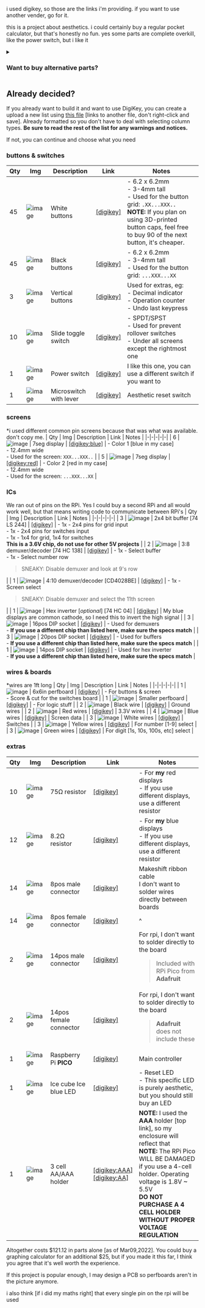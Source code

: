 i used digikey, so those are the links i'm providing. if you want to use another vender, go for it.

this is a project about aesthetics. i could certainly buy a regular pocket calculator, but that's honestly no fun. yes some parts are complete overkill, like the power switch, but i like it
<details><summary><h3>Want to buy alternative parts?</h3></summary>
Everything <b>MUST</b> be compatible with 3.3V. The Raspberry Pi Pico does support 1.8V-5.5V input voltage, but all the GPIO pins are 3.3V, <b>NOT 5V</b>.
 
Be smart, do your research, unlike me ;] [i had to buy parts twice!]
 
Also, my code is reliant on the fact that you are using these parts. I will try to add as many configuration variables as possible, but it may not always be compatible with your setup.
</details>

## Already decided?
If you already want to build it and want to use DigiKey, you can create a upload a new list using [this file](https://github.com/VoxelPrismatic/comptelec/blob/main/PARTS.csv) [links to another file, don't right-click and save]. Already formatted so you don't have to deal with selecting column types. **Be sure to read the rest of the list for any warnings and notices.**

If not, you can continue and choose what you need

### buttons & switches
| Qty | Img | Description | Link | Notes |
|-|-|-|-|-|
| 45 | ![image](https://user-images.githubusercontent.com/45671764/157557460-20c1fa71-4f2b-4820-b2fc-7e60c91f6263.png) | White buttons | [[digikey]](https://www.digikey.com/en/products/detail/w%C3%BCrth-elektronik/431481031816/5209071) | - 6.2 x 6.2mm <br> - 3-4mm tall <br> - Used for the button grid: `.XX...XXX..`<br>**NOTE:** If you plan on using 3D-printed button caps, feel free to buy 90 of the next button, it's cheaper. |
| 45 | ![image](https://user-images.githubusercontent.com/45671764/157557504-e096d71c-fe9f-47dd-9a7c-3ae0a65d74d2.png) | Black buttons | [[digikey]](https://www.digikey.com/en/products/detail/cts-electrocomponents/222CMVBAR/5227985) | - 6.2 x 6.2mm <br> - 3-4mm tall <br> - Used for the button grid: `...XXX...XX` |
| 3 | ![image](https://user-images.githubusercontent.com/45671764/157557529-c10bf63b-dc34-47b7-9303-c134128868ab.png) | Vertical buttons | [[digikey]](https://www.digikey.com/en/products/detail/c-k/PTS645VH31-2-LFS/1146771) | Used for extras, eg:<br>- Decimal indicator<br>- Operation counter<br>- Undo last keypress |
| 10 | ![image](https://user-images.githubusercontent.com/45671764/157557561-8fb936df-d806-455f-9d9b-03c17466a03d.png) | Slide toggle switch | [[digikey]](https://www.digikey.com/en/products/detail/nidec-copal-electronics/CSS-1210TB/1124209) | - SPDT/SPST<br>- Used for prevent rollover switches<br> - Under all screens except the rightmost one |
| 1 | ![image](https://user-images.githubusercontent.com/45671764/157560915-d2ffe916-7686-426f-8313-ade3d3097f1d.png) | Power switch | [[digikey]](https://www.digikey.com/en/products/detail/zf-electronics/SRB22A2FBRNN/446027) | I like this one, you can use a different switch if you want to |
| 1 | ![image](https://user-images.githubusercontent.com/45671764/157561008-d8617ae4-123d-4028-8d59-6c14e12331b6.png) | Microswitch with lever | [[digikey]](https://www.digikey.com/en/products/detail/te-connectivity-alcoswitch-switches/SAJ101XBL0N74SDTPTQ/11312253) | Aesthetic reset switch |


### screens
\*i used different common pin screens because that was what was available. don't copy me.
| Qty | Img | Description | Link | Notes |
|-|-|-|-|-|
| 6 | ![image](https://user-images.githubusercontent.com/45671764/157557677-bc4d02a3-f043-49cc-9de1-510243e90e5e.png) | 7seg display | [[digikey:blue]](https://www.digikey.com/en/products/detail/inolux/INND-SS56BAB/8343731) | - Color 1 [blue in my case]<br>- 12.4mm wide</br>- Used for the screen: `XXX...XXX..` |
| 5 | ![image](https://user-images.githubusercontent.com/45671764/157557699-6ddfea1d-ec7c-4c20-90aa-22f3146d18c1.png) | 7seg display | [[digikey:red]](https://www.digikey.com/en/products/detail/inolux/INND-SS56RCB/8343733) | - Color 2 [red in my case]<br>- 12.4mm wide</br>- Used for the screen: `...XXX...XX` |


### ICs
We ran out of pins on the RPi. Yes I could buy a second RPi and all would work well, but that means writing code to communicate between RPi's
| Qty | Img | Description | Link | Notes |
|-|-|-|-|-|
| 3 | ![image](https://user-images.githubusercontent.com/45671764/157557745-fe7488e2-2143-4dbf-ab58-569771ea22bf.png) | 2x4 bit buffer [74 LS 244] | [[digikey]](https://www.digikey.com/en/products/detail/texas-instruments/SN74LVC244AN/377479) | - 1x - 2x4 pins for grid input<br>- 1x - 2x4 pins for switches input<br>- 1x - 1x4 for grid, 1x4 for switches<br>**This is a 3.6V chip, do not use for other 5V projects** |
| 2 | ![image](https://user-images.githubusercontent.com/45671764/157557760-18c25cc4-2d87-4fcf-99d3-1931a1b1a5e9.png) | 3:8 demuxer/decoder [74 HC 138] | [[digikey]](https://www.digikey.com/en/products/detail/texas-instruments/SN74HC138N/277221) | - 1x - Select buffer<br> - 1x - Select number row<br><blockquote>SNEAKY: Disable demuxer and look at 9's row</blockquote> |
| 1 | ![image](https://user-images.githubusercontent.com/45671764/157557777-5e27652c-790e-4e88-af79-7cced4fabf77.png) | 4:10 demuxer/decoder [CD4028BE] | [[digikey]](https://www.digikey.com/en/products/detail/texas-instruments/CD4028BE/67273) | - 1x - Screen select<br><blockquote>SNEAKY: Disable demuxer and select the 11th screen</blockquote> |
| 1 | ![image](https://user-images.githubusercontent.com/45671764/157557805-2ae8f043-cdb0-465a-ae0b-f4b1d276a9de.png) | Hex inverter [*optional*] [74 HC 04] | [[digikey]](https://www.digikey.com/en/products/detail/toshiba-semiconductor-and-storage/TC74HC04APF/870457) | My blue displays are common cathode, so I need this to invert the high signal |
| 3 | ![image](https://user-images.githubusercontent.com/45671764/157557879-94cf018e-108c-485d-9074-fe3ce61d5270.png) | 16pos DIP socket | [[digikey]](https://www.digikey.com/en/products/detail/on-shore-technology-inc/SA163000/3313525) | - Used for demuxers<br>- **If you use a different chip than listed here, make sure the specs match** |
| 3 | ![image](https://user-images.githubusercontent.com/45671764/157557886-94084faf-c02c-4836-8685-757f8e9505fb.png) | 20pos DIP socket | [[digikey]](https://www.digikey.com/en/products/detail/on-shore-technology-inc/SA203000/3313532) | - Used for buffers<br>- **If you use a different chip than listed here, make sure the specs match** |
| 1 | ![image](https://user-images.githubusercontent.com/45671764/157557910-8b371920-82f3-4754-bed1-a4d2f9f65673.png) | 14pos DIP socket | [[digikey]](https://www.digikey.com/en/products/detail/on-shore-technology-inc/SA143000/3313545) | - Used for hex inverter<br>- **If you use a different chip than listed here, make sure the specs match** |

### wires & boards
\*wires are 1ft long
| Qty | Img | Description | Link | Notes |
|-|-|-|-|-|
| 1 | ![image](https://user-images.githubusercontent.com/45671764/157558123-d4447442-3787-44c6-a6d1-14fa50f1b519.png) | 6x6in perfboard | [[digikey]](https://www.digikey.com/en/products/detail/vector-electronics/8016-1/416001) | - For buttons & screen<br>- Score & cut for the switches board |
| 1 | ![image](https://user-images.githubusercontent.com/45671764/157558236-972a71c4-cc8c-4218-b7c5-6fada450f064.png) | Smaller perfboard | [[digikey]](https://www.digikey.com/en/products/detail/twin-industries/8000-45/480489) | - For logic stuff |
| 2 | ![image](https://user-images.githubusercontent.com/45671764/157558362-ef833c0f-413c-496d-8e72-30db1d0635ce.png) | Black wire | [[digikey]](https://www.digikey.com/en/products/detail/tubedepot/CW-20-SLD-BLACK/10489239) | Ground wires |
| 2 | ![image](https://user-images.githubusercontent.com/45671764/157559930-bbea0f3c-3f0e-45ee-b789-c3727c7984a1.png) | Red wires | [[digikey]](https://www.digikey.com/en/products/detail/tubedepot/CW-20-SLD-RED/10491003) | 3.3V wires |
| 4 | ![image](https://user-images.githubusercontent.com/45671764/157560112-f563bfe7-5908-4567-88c7-1bdf6e6e7142.png) | Blue wires | [[digikey]](https://www.digikey.com/en/products/detail/tubedepot/CW-20-SLD-BLUE/10488998) | Screen data |
| 3 | ![image](https://user-images.githubusercontent.com/45671764/157560219-9c6ff053-ead7-4530-90ac-f1b0daab86e7.png) | White wires | [[digikey]](https://www.digikey.com/en/products/detail/tubedepot/CW-20-SLD-WHITE/10490268) | Switches |
| 3 | ![image](https://user-images.githubusercontent.com/45671764/157560276-b6837b91-87a5-4b9f-9b98-29cb501ada34.png) | Yellow wires | [[digikey]](https://www.digikey.com/en/products/detail/tubedepot/CW-20-SLD-YELLOW/10490365) | For number [1-9] select |
| 3 | ![image](https://user-images.githubusercontent.com/45671764/157560357-a23d028f-469a-415c-9695-79dad1fb3788.png) | Green wires | [[digikey]](https://www.digikey.com/en/products/detail/tubedepot/CW-20-SLD-GREEN/10490081) | For digit [1s, 10s, 100s, etc] select |

### extras
| Qty | Img | Description | Link | Notes |
|-|-|-|-|-|
| 10 | ![image](https://user-images.githubusercontent.com/45671764/157560518-04dcf8a7-d900-4ca4-843c-cb5487f0bc70.png) | 75Ω resistor | [[digikey]](https://www.digikey.com/en/products/detail/stackpole-electronics-inc/CFM12JT75R0/1742006) | - For **my** red displays<br>- If you use different displays, use a different resistor |
| 12 | ![image](https://user-images.githubusercontent.com/45671764/157560686-ddff0a14-b2c0-48e3-9039-612ff14773de.png) | 8.2Ω resistor | [[digikey]](https://www.digikey.com/en/products/detail/stackpole-electronics-inc/CFM12JT8R20/2617275) | - For **my** blue displays<br>- If you use different displays, use a different resistor |
| 14 | ![image](https://user-images.githubusercontent.com/45671764/157561369-77a5953b-2768-4e28-8534-fbb58d8e1a70.png) | 8pos male connector | [[digikey]](https://www.digikey.com/en/products/detail/sullins-connector-solutions/PREC008SBAN-M71RC/2774926) | Makeshift ribbon cable<br>I don't want to solder wires directly between boards |
| 14 | ![image](https://user-images.githubusercontent.com/45671764/157561487-96cefc12-6e2e-4f2c-8d74-091a60bbe5df.png) | 8pos female connector | [[digikey]](https://www.digikey.com/en/products/detail/adam-tech/SMC-1-08-1-GT/9830825) | ^ |
| 2 | ![image](https://user-images.githubusercontent.com/45671764/157561554-79ce6610-e477-4d55-92ed-371e88e7c064.png) | 14pos male connector | [[digikey]](https://www.digikey.com/en/products/detail/adam-tech/PH1-20-UA/9830398) | For rpi, I don't want to solder directly to the board<blockquote>Included with RPi Pico from **Adafruit**</blockquote> |
| 2 | ![image](https://user-images.githubusercontent.com/45671764/157561667-df3ecfa8-8b14-417a-b8d7-59206a594c19.png) | 14pos female connector | [[digikey]](https://www.digikey.com/en/products/detail/sullins-connector-solutions/PPTC201LFBN-RC/810158) | For rpi, I don't want to solder directly to the board<blockquote>**Adafruit** does not include these</blockquote> |
| 1 | ![image](https://user-images.githubusercontent.com/45671764/157561921-c46e6dff-486a-47a1-8399-5a4046cc4db1.png) | Raspberry Pi __PICO__ | [[digikey]](https://www.digikey.com/en/products/detail/raspberry-pi/SC0915/13624793) | Main controller |
| 1 | ![image](https://user-images.githubusercontent.com/45671764/157561986-0dbd8da0-9b0a-416e-afb5-8d0dd6d64448.png) | Ice cube Ice blue LED | [[digikey]](https://www.digikey.com/en/products/detail/sunled/XSFRS23MBBA/4745859) | - Reset LED<br>- This specific LED is purely aesthetic, but you should still buy an LED |
| 1 | ![image](https://user-images.githubusercontent.com/45671764/157562085-40586a73-af80-4c6c-a610-53cd20849324.png) | 3 cell AA/AAA holder | [[digikey:AAA]](https://www.digikey.com/en/products/detail/keystone-electronics/2480/303825)<br>[[digikey:AA]](https://www.digikey.com/en/products/detail/keystone-electronics/2465/303814) | **NOTE:** I used the __AAA__ holder [top link], so my enclosure will reflect that<br>**NOTE:** The RPi Pico WILL BE DAMAGED if you use a 4-cell holder. Operating voltage is 1.8V ~ 5.5V<br>**DO NOT PURCHASE A 4 CELL HOLDER WITHOUT PROPER VOLTAGE REGULATION** |
 
Altogether costs $121.12 in parts alone [as of Mar09,2022]. You could buy a graphing calculator for an additional $25, but if you made it this far, I think you agree that it's well worth the experience.

If this project is popular enough, I may design a PCB so perfboards aren't in the picture anymore.

i also think [if i did my maths right] that every single pin on the rpi will be used
